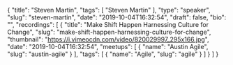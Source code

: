 {
  "title": "Steven Martin",
  "tags": [
    "Steven Martin"
  ],
  "type": "speaker",
  "slug": "steven-martin",
  "date": "2019-10-04T16:32:54",
  "draft": false,
  "bio": "",
  "recordings": [
    {
      "title": "Make Shift Happen Harnessing Culture for Change",
      "slug": "make-shift-happen-harnessing-culture-for-change",
      "thumbnail": "https://i.vimeocdn.com/video/820029997_295x166.jpg",
      "date": "2019-10-04T16:32:54",
      "meetups": [
        {
          "name": "Austin Agile",
          "slug": "austin-agile"
        }
      ],
      "tags": [
        {
          "name": "Agile",
          "slug": "agile"
        }
      ]
    }
  ]
}